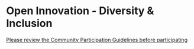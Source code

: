 # Open Innovation - Diversity & Inclusion

[Please review the Community Participation Guidelines before participating](https://www.mozilla.org/en-US/about/governance/policies/participation/)   
